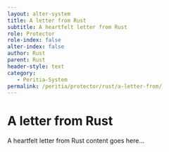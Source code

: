 ```yaml
---
layout: alter-system
title: A letter from Rust
subtitle: A heartfelt letter from Rust
role: Protector
role-index: false
alter-index: false
author: Rust
parent: Rust
header-style: text
category:
   - Peritia-System
permalink: /peritia/protector/rust/a-letter-from/
---
```

# A letter from Rust

A heartfelt letter from Rust content goes here...
